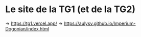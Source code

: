 # Le site de la TG1 (et de la TG2)

→ https://tg1.vercel.app/
→ https://aulysv.github.io/Imperium-Dogonian/index.html
